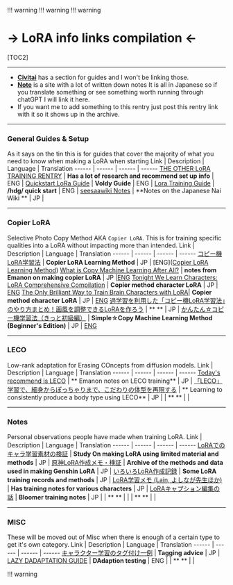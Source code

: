 !!! warning
	!!! warning
!!! warning
# -> LoRA info links compilation <-
 [TOC2] 
***
- [**Civitai**](https://civitai.com/articles?view=feed&tags=113937) has a section for guides and I won't be linking those.
- [**Note**](https://note.com/search?q=loRA&context=note&mode=search) is a site with a lot of written down notes It is all in Japanese so if you translate something or see something worth running through chatGPT I will link it here. 
- If you want me to add something to this rentry just post this rentry link with it so it shows up in the archive.


***
### General Guides & Setup
 As it says on the tin this is for guides that cover the majority of what you need to know when making a LoRA when starting
Link  | Description | Language | Translation
------ | ------ | ------ | ------
[THE OTHER LoRA TRAINING RENTRY](https://rentry.org/59xed3) | **Has a lot of research and recommend set up info** | ENG |
[Quickstart LoRa Guide](https://rentry.org/ezlora) | **Voldy Guide** | ENG |
[Lora Training Guide](https://rentry.org/lora_train) | **/hdg/ quick start** | ENG |
[seesaawiki Notes](https://seesaawiki.jp/nai_ch/d/Dreambooth-LoRA) | **Notes on the Japanese Nai Wiki ** | JP |

***
### Copier LoRA
Selective Photo Copy Method AKA `Copier LoRA`. This is for training specific qualities into a LoRA without impacting more than intended.
Link  | Description | Language | Translation
------ | ------ | ------ | ------
[コピー機LoRA学習法](https://rentry.co/kopiki_lora) | **Copier LoRA Learning Method**  | JP | [ENG]([Copier LoRA Learning Method](https://rentry.co/copier_lora))
[What is Copy Machine Learning After All?](https://note.com/emanon_14/n/n2b5d41950810) | **notes from Emanon on making copier LoRA** | JP |[ENG](https://rentry.org/2wr3u)
[Tonight We Learn Characters: LoRA Comprehensive Compilation](https://note.com/emanon_14/n/n87820b45adc6) | **Copier method character LoRA** | JP | [ENG](https://rentry.org/og5t6)
[The Only Brilliant Way to Train Brain Characters with LoRA](https://note.com/emanon_14/n/ne83063e33627)| **Copier method character LoRA** | JP | [ENG](https://rentry.org/bp87n)
[過学習を利用した「コピー機LoRA学習法」のやり方まとめ！画風を調整できるLoRAを作ろう](https://kurokumasoft.com/2023/05/29/lora-overtraining-technique/) | ** ** | JP |
[かんたん☆コピー機学習法（きっと初級編）](https://note.com/2vxpswa7/n/n2d04527bf0bc) | **Simple☆Copy Machine Learning Method (Beginner's Edition)** | JP | [ENG](https://rentry.org/d2oqv)

***
### LECO
Low-rank adaptation for Erasing COncepts from diffusion models.
Link  | Description | Language | Translation
------ | ------ | ------ | ------
[Today's recommend is LECO](https://note.com/emanon_14/n/n6d37d7806200) | ** Emanon notes on LECO training** | JP |
[「LECO」学習で、細身からぽっちゃりまで、こだわりの体型を再現する](https://note.com/akirau338/n/n32c89a62904b) | ** Learning to consistently produce a body type using LECO** | JP |
[]() | ** ** | |

***
### Notes
 Personal observations people have made when training LoRA.
Link  | Description | Language | Translation
------ | ------ | ------ | ------
[LoRAでのキャラ学習素材の検証](https://rentry.org/lora_namakubi) | **Study On making LoRA using limited material and methods** | JP |
[原神LoRA作成メモ・検証](https://rentry.org/genshin_lora) | **Archive of the methods and data used in making Genshin LoRA** | JP |
[いろいろLoRA作成記録](https://rentry.co/irir_lora) | **Some LoRA training records and methods** | JP |
[LoRA学習メモ (Lain, よしなが先生ほか)](https://rentry.co/i5ynb) | **Has training notes for various characters** | JP |
[LoRAキャプション編集の話](https://rentry.org/burumalorav2) | **Bloomer training notes** | JP |
[]() | ** ** | |
[]() | ** ** | |

***
### MISC
 These will be moved out of Misc when there is enough of a certain type to get it's own category.
Link  | Description | Language | Translation
------ | ------ | ------ | ------
[キャラクター学習のタグ付け一例](https://rentry.org/dsvqnd) | **Tagging advice** | JP |
[LAZY DADAPTATION GUIDE](https://rentry.org/LazyDAdaptationGuide) | **DAdaption testing** | ENG |
[]() | ** ** | |

!!! warning